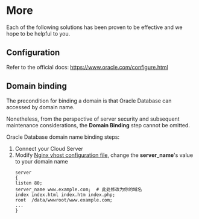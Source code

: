 # More

Each of the following solutions has been proven to be effective and we hope to be helpful to you.

## Configuration 

Refer to the official docs: https://www.oracle.com/configure.html

## Domain binding

The precondition for binding a domain is that Oracle Database can accessed by domain name.

Nonetheless, from the perspective of server security and subsequent maintenance considerations, the **Domain Binding** step cannot be omitted.

Oracle Database domain name binding steps:

1. Connect your Cloud Server
2. Modify [Nginx vhost configuration file](/stack-components.md#nginx), change the **server_name**'s value to your domain name
   ```text
   server
   {
   listen 80;
   server_name www.example.com;  # 此处修改为你的域名
   index index.html index.htm index.php;
   root  /data/wwwroot/www.example.com;
   ...
   }
   ```